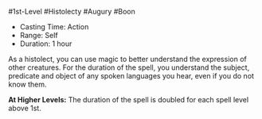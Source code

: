 #1st-Level #Histolecty #Augury #Boon
 
- Casting Time: Action
- Range: Self
- Duration: 1 hour  

As a histolect, you can use magic to better understand the expression of other creatures. For the duration of the spell, you understand the subject, predicate and object of any spoken languages you hear, even if you do not know them.
 
**At Higher Levels:** The duration of the spell is doubled for each spell level above 1st.